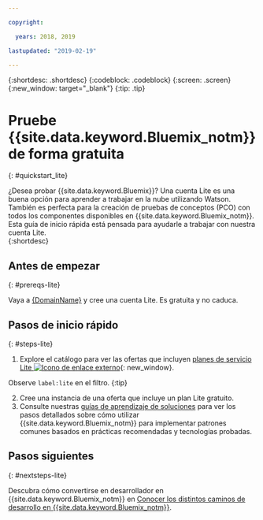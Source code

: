 ```yaml
---

copyright:

  years: 2018, 2019

lastupdated: "2019-02-19"

---
```


{:shortdesc: .shortdesc}
{:codeblock: .codeblock}
{:screen: .screen}
{:new_window: target="_blank"}
{:tip: .tip}


# Pruebe {{site.data.keyword.Bluemix_notm}} de forma gratuita
{: #quickstart_lite}

¿Desea probar {{site.data.keyword.Bluemix}}? Una cuenta Lite es una buena opción para aprender a trabajar en la nube utilizando Watson. También es perfecta para la creación de pruebas de conceptos (PCO) con todos los componentes disponibles en {{site.data.keyword.Bluemix_notm}}. Esta guía de inicio rápida está pensada para ayudarle a trabajar con nuestra cuenta Lite.  
{:shortdesc}  

## Antes de empezar
{: #prereqs-lite}

Vaya a [{DomainName}]({DomainName}) y cree una cuenta Lite. Es gratuita y no caduca.

## Pasos de inicio rápido
{: #steps-lite}

1. Explore el catálogo para ver las ofertas que incluyen [planes de servicio Lite ![Icono de enlace externo](../icons/launch-glyph.svg "Icono de enlace externo")](https://{DomainName}/catalog/?search=label:lite){: new_window}.
  
  Observe `label:lite` en el filtro.
  {:tip}

2. Cree una instancia de una oferta que incluye un plan Lite gratuito.
3. Consulte nuestras [guías de aprendizaje de soluciones](/docs/tutorials?topic=solution-tutorials-tutorials) para ver los pasos detallados sobre cómo utilizar {{site.data.keyword.Bluemix_notm}} para implementar patrones comunes basados en prácticas recomendadas y tecnologías probadas. 


## Pasos siguientes
{: #nextsteps-lite}

Descubra cómo convertirse en desarrollador en {{site.data.keyword.Bluemix_notm}} en [Conocer los distintos caminos de desarrollo en {{site.data.keyword.Bluemix_notm}}](/docs/overview?topic=overview-dev-journey). 


